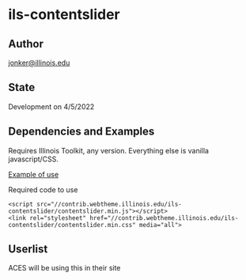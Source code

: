 # ils-contentslider

## Author

jonker@illinois.edu

## State

Development on 4/5/2022

## Dependencies and Examples

Requires Illinois Toolkit, any version. Everything else is vanilla javascript/CSS.

[Example of use](https://contrib.webtheme.illinois.edu/ils-contentslider/example.html)

Required code to use

    <script src="//contrib.webtheme.illinois.edu/ils-contentslider/contentslider.min.js"></script>
    <link rel="stylesheet" href="//contrib.webtheme.illinois.edu/ils-contentslider/contentslider.min.css" media="all">
    
## Userlist

ACES will be using this in their site

